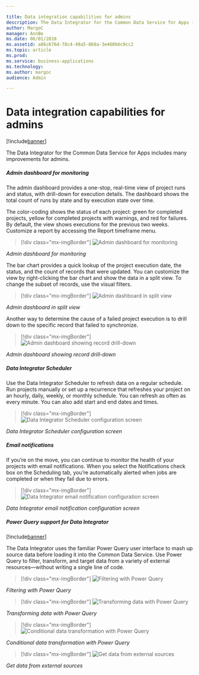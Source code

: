 ```yaml
---

title: Data integration capabilities for admins
description: The Data Integrator for the Common Data Service for Apps includes many improvements for admins.
author: MargoC
manager: AnnBe
ms.date: 06/01/2018
ms.assetid: a86c676d-78c4-49a5-868a-3e460b6c9cc2
ms.topic: article
ms.prod: 
ms.service: business-applications
ms.technology: 
ms.author: margoc
audience: Admin

---
```


# Data integration capabilities for admins

[!include[banner](../../includes/banner.md)]

The Data Integrator for the Common Data Service for Apps includes many
improvements for admins.

##### Admin dashboard for monitoring

The admin dashboard provides a one-stop, real-time view of project runs and
status, with drill-down for execution details. The dashboard shows the total
count of runs by state and by execution state over time.

The color-coding shows the status of each project: green for completed projects,
yellow for completed projects with warnings, and red for failures. By default,
the view shows executions for the previous two weeks. Customize a report by
accessing the Report timeframe menu.

> [!div class="mx-imgBorder"] 
> ![Admin dashboard for monitoring](media/data-integration-capabilities-admins-1.png "Admin dashboard for monitoring")

*Admin dashboard for monitoring*

The bar chart provides a quick lookup of the project execution date, the status,
and the count of records that were updated. You can customize the view by
right-clicking the bar chart and show the data in a split view. To change the
subset of records, use the visual filters.

> [!div class="mx-imgBorder"] 
> ![Admin dashboard in split view](media/data-integration-capabilities-admins-2.png "Admin dashboard in split view")

*Admin dashboard in split view*

Another way to determine the cause of a failed project execution is to drill
down to the specific record that failed to synchronize.

> [!div class="mx-imgBorder"] 
> ![Admin dashboard showing record drill-down](media/data-integration-capabilities-admins-3.png "Admin dashboard showing record drill-down")

*Admin dashboard showing record drill-down*

##### Data Integrator Scheduler 

Use the Data Integrator Scheduler to refresh data on a regular schedule. Run
projects manually or set up a recurrence that refreshes your project on an
hourly, daily, weekly, or monthly schedule. You can refresh as often as every
minute. You can also add start and end dates and times.

> [!div class="mx-imgBorder"] 
> ![Data Integrator Scheduler configuration screen](media/data-integration-capabilities-admins-4.png "Data Integrator Scheduler configuration screen")

*Data Integrator Scheduler configuration screen*

##### Email notifications

If you’re on the move, you can continue to monitor the health of your projects
with email notifications. When you select the Notifications check box on the
Scheduling tab, you’re automatically alerted when jobs are completed or when
they fail due to errors.

> [!div class="mx-imgBorder"] 
> ![Data Integrator email notification configuration screen](media/data-integration-capabilities-admins-5.png "Data Integrator email notification configuration screen")

*Data Integrator email notification configuration screen*

##### Power Query support for Data Integrator 

[!include[banner](../../includes/public-preview.md)]

The Data Integrator uses the familiar Power Query user interface to mash up
source data before loading it into the Common Data Service. Use Power Query to
filter, transform, and target data from a variety of external resources—without
writing a single line of code.

> [!div class="mx-imgBorder"] 
> ![Filtering with Power Query](media/data-integration-capabilities-admins-6.png "Filtering with Power Query")

*Filtering with Power Query*

> [!div class="mx-imgBorder"] 
> ![Transforming data with Power Query](media/data-integration-capabilities-admins-7.png "Transforming data with Power Query")

*Transforming data with Power Query*

> [!div class="mx-imgBorder"] 
> ![Conditional data transformation with Power Query](media/data-integration-capabilities-admins-8.png "Conditional data transformation with Power Query")

*Conditional data transformation with Power Query*

> [!div class="mx-imgBorder"] 
> ![Get data from external sources](media/data-integration-capabilities-admins-9.png "Get data from external sources")

*Get data from external sources*
